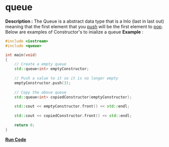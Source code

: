 # queue

**Description :** The Queue is a abstract data type that is a lnlo (last in last out) meaning that the first element that you [push](https://github.com/Ranner198/30-seconds-of-cpp/blob/master/queue/push.md) will be the first element to [pop](https://github.com/Ranner198/30-seconds-of-cpp/blob/master/queue/pop.md). Below are examples of Constructor's to inialize a queue
**Example** :

```cpp
#include <iostream>
#include <queue>

int main(void)
{
    // Create a empty queue
    std::queue<int> emptyConstructor;
    
    // Push a value to it so it is no longer empty
    emptyConstructor.push(3);
    
    // Copy the above queue
    std::queue<int> copiedConstructor(emptyConstructor);
    
    std::cout << emptyConstructor.front() << std::endl;
    
    std::cout << copiedConstructor.front() << std::endl;
        
	return 0;
}
```
**[Run Code](https://rextester.com/TGP83427)**